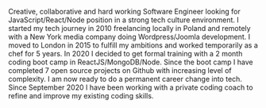 Creative, collaborative and hard working Software Engineer looking for JavaScript/React/Node position in a strong tech culture environment. I started my tech journey in 2010 freelancing locally in Poland and remotely with a New York media company doing Wordpress/Joomla development. I moved to London in 2015 to fulfill my ambitions and worked temporarily as a chef for 5 years. In 2020 I decided to get formal training with a 2 month coding boot camp in ReactJS/MongoDB/Node. Since the boot camp I have completed 7 open source projects on Github with increasing level of complexity. I am now ready to do a permanent career change into tech. Since September 2020 I have been working with a private coding coach to refine and improve my existing coding skills.
